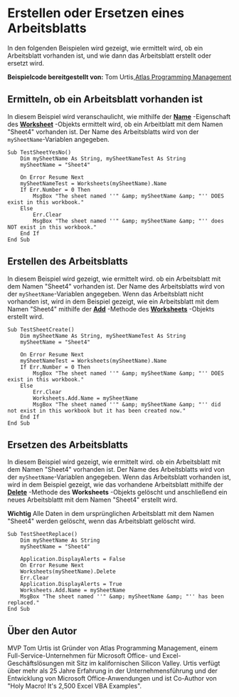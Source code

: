 
# Erstellen oder Ersetzen eines Arbeitsblatts

In den folgenden Beispielen wird gezeigt, wie ermittelt wird, ob ein Arbeitsblatt vorhanden ist, und wie dann das Arbeitsblatt erstellt oder ersetzt wird.

 **Beispielcode bereitgestellt von:** Tom Urtis,[Atlas Programming Management](http://www.atlaspm.com/)

## Ermitteln, ob ein Arbeitsblatt vorhanden ist

In diesem Beispiel wird veranschaulicht, wie mithilfe der  **[Name](3d000cdf-5e81-8701-ca7f-bdcce006363b.md)** -Eigenschaft des **[Worksheet](182b705e-854a-81cc-a4b0-59b942de55ae.md)** -Objekts ermittelt wird, ob ein Arbeitblatt mit dem Namen "Sheet4" vorhanden ist. Der Name des Arbeitsblatts wird von der `mySheetName`-Variablen angegeben.


```
Sub TestSheetYesNo()
    Dim mySheetName As String, mySheetNameTest As String
    mySheetName = "Sheet4"
    
    On Error Resume Next
    mySheetNameTest = Worksheets(mySheetName).Name
    If Err.Number = 0 Then
        MsgBox "The sheet named ''" &amp; mySheetName &amp; "'' DOES exist in this workbook."
    Else
        Err.Clear
        MsgBox "The sheet named ''" &amp; mySheetName &amp; "'' does NOT exist in this workbook."
    End If
End Sub
```


## Erstellen des Arbeitsblatts

In diesem Beispiel wird gezeigt, wie ermittelt wird. ob ein Arbeitsblatt mit dem Namen "Sheet4" vorhanden ist. Der Name des Arbeitsblatts wird von der  `mySheetName`-Variablen angegeben. Wenn das Arbeitsblatt nicht vorhanden ist, wird in dem Beispiel gezeigt, wie ein Arbeitsblatt mit dem Namen "Sheet4" mithilfe der  **[Add](c771d87a-64e1-e292-9db4-54386a69301e.md)** -Methode des **[Worksheets](5ec467a6-97e3-98d7-0b14-845d20c15910.md)** -Objekts erstellt wird.


```
Sub TestSheetCreate()
    Dim mySheetName As String, mySheetNameTest As String
    mySheetName = "Sheet4"
    
    On Error Resume Next
    mySheetNameTest = Worksheets(mySheetName).Name
    If Err.Number = 0 Then
        MsgBox "The sheet named ''" &amp; mySheetName &amp; "'' DOES exist in this workbook."
    Else
        Err.Clear
        Worksheets.Add.Name = mySheetName
        MsgBox "The sheet named ''" &amp; mySheetName &amp; "'' did not exist in this workbook but it has been created now."
    End If
End Sub
```


## Ersetzen des Arbeitsblatts

In diesem Beispiel wird gezeigt, wie ermittelt wird. ob ein Arbeitsblatt mit dem Namen "Sheet4" vorhanden ist. Der Name des Arbeitsblatts wird von der  `mySheetName`-Variablen angegeben. Wenn das Arbeitsblatt vorhanden ist, wird in dem Beispiel gezeigt, wie das vorhandene Arbeitsblatt mithilfe der  **[Delete](a51e1673-e09d-824f-1acc-dda18c120204.md)** -Methode des **Worksheets** -Objekts gelöscht und anschließend ein neues Arbeitsblattt mit dem Namen "Sheet4" erstellt wird.


 **Wichtig**  Alle Daten in dem ursprünglichen Arbeitsblatt mit dem Namen "Sheet4" werden gelöscht, wenn das Arbeitsblatt gelöscht wird.


```
Sub TestSheetReplace()
    Dim mySheetName As String
    mySheetName = "Sheet4"
    
    Application.DisplayAlerts = False
    On Error Resume Next
    Worksheets(mySheetName).Delete
    Err.Clear
    Application.DisplayAlerts = True
    Worksheets.Add.Name = mySheetName
    MsgBox "The sheet named ''" &amp; mySheetName &amp; "'' has been replaced."
End Sub
```


## Über den Autor
<a name="AboutContributor"> </a>

MVP Tom Urtis ist Gründer von Atlas Programming Management, einem Full-Service-Unternehmen für Microsoft Office- und Excel-Geschäftslösungen mit Sitz im kalifornischen Silicon Valley. Urtis verfügt über mehr als 25 Jahre Erfahrung in der Unternehmensführung und der Entwicklung von Microsoft Office-Anwendungen und ist Co-Author von "Holy Macro! It's 2,500 Excel VBA Examples".

